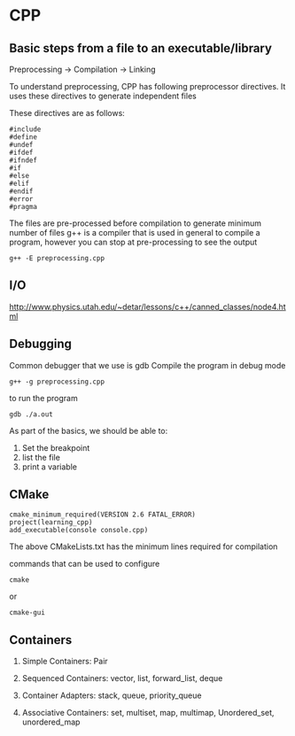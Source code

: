 # CPP

## Basic steps from a file to an executable/library

Preprocessing -> Compilation -> Linking

To understand preprocessing, CPP has following preprocessor directives. It uses these directives to generate independent files

These directives are as follows:

```
#include
#define
#undef
#ifdef
#ifndef
#if
#else
#elif
#endif
#error
#pragma
```

The files are pre-processed before compilation to generate minimum number of files
g++ is a compiler that is used in general to compile a program, however you can stop at pre-processing to see the output

```g++ -E preprocessing.cpp```



## I/O

http://www.physics.utah.edu/~detar/lessons/c++/canned_classes/node4.html


## Debugging

Common debugger that we use is gdb
Compile the program in debug mode

```g++ -g preprocessing.cpp```

to run the program

```
gdb ./a.out
```

As part of the basics, we should be able to:

1. Set the breakpoint
1. list the file
1. print a variable


## CMake
```
cmake_minimum_required(VERSION 2.6 FATAL_ERROR)
project(learning_cpp)
add_executable(console console.cpp)
```

The above CMakeLists.txt has the minimum lines required for compilation

commands that can be used to configure

```
cmake 
```

or

```
cmake-gui
```

## Containers

1. Simple Containers: Pair

1. Sequenced Containers: vector, list, forward_list, deque

1. Container Adapters: stack, queue, priority_queue

1. Associative Containers: set, multiset, map, multimap, Unordered_set, unordered_map

